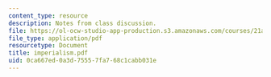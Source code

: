 ```yaml
---
content_type: resource
description: Notes from class discussion.
file: https://ol-ocw-studio-app-production.s3.amazonaws.com/courses/21a-212-myth-ritual-and-symbolism-spring-2004/0ca667ed0a3d75557fa768c1cabb031e_imperialism.pdf
file_type: application/pdf
resourcetype: Document
title: imperialism.pdf
uid: 0ca667ed-0a3d-7555-7fa7-68c1cabb031e
---
```

